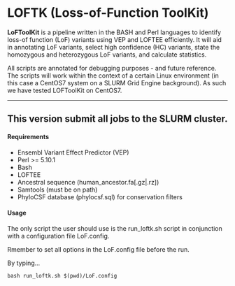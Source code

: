 LOFTK (Loss-of-Function ToolKit)
============

**LoFToolKit** is a pipeline written in the BASH and Perl languages to identify loss-of function (LoF) variants using VEP and LOFTEE efficiently. It will aid in annotating LoF variants, select high confidence (HC) variants, state the homozygous and heterozygous LoF variants, and calculate statistics. 

All scripts are annotated for debugging purposes - and future reference. The scripts will work within the context of a certain Linux environment (in this case a CentOS7 system on a SLURM Grid Engine background). As such we have tested LOFToolKit on CentOS7.

--------------

## This version submit all jobs to the SLURM cluster.

#### Requirements
- Ensembl Variant Effect Predictor (VEP)
- Perl >= 5.10.1
- Bash
- LOFTEE
- Ancestral sequence (human_ancestor.fa[.gz|.rz])
- Samtools (must be on path)
- PhyloCSF database (phylocsf.sql) for conservation filters

#### Usage
The only script the user should use is the run_loftk.sh script in conjunction with a configuration file LoF.config.

Rmember to set all options in the LoF.config file before the run.

By typing...

```
bash run_loftk.sh $(pwd)/LoF.config
```


